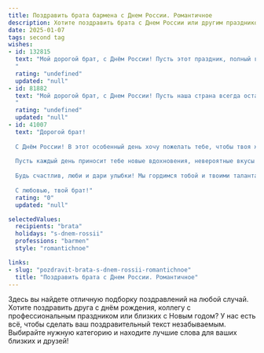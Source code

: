 ```yaml
---
title: Поздравить брата бармена с Днем России. Романтичное
description: Хотите поздравить брата с Днем России или другим праздником? Наш ИИ создаст незабываемое поздравление, а вы обязательно выделитесь среди других.  
date: 2025-01-07
tags: second tag
wishes:
- id: 132815
  text: "Мой дорогой брат, с Днём России! Пусть этот праздник, полный гордости за нашу Родину, наполнит твою жизнь таким же ярким светом, каким ты освещаешь жизни других своим барменским искусством.  Пусть каждый твой коктейль будет подобен шедевру, а  любовь к Родине и к своему делу будет неисчерпаема, как лучшие вина нашей земли.  Будь счастлив, любим и успешен!
  "
  rating: "undefined"
  updated: "null"
- id: 81882
  text: "Мой дорогой брат, с Днем России! Пусть наша страна всегда остается сильной и свободной, а ты, как настоящий бармен, будешь мастерски создавать праздничное настроение для всех. Пусть твоя жизнь будет наполнена любовью, яркими событиями и добрыми людьми, как бокалы -  искрящимся напитком. С праздником!
  "
  rating: "undefined"
  updated: "null"
- id: 41007
  text: "Дорогой брат!
  
  С Днём России! В этот особенный день хочу пожелать тебе, чтобы твоя жизнь, как настоящий коктейль, была насыщенной, яркой и гармоничной. Ты — бармен не только за стойкой, но и в жизни, создавая вокруг себя атмосферу уюта и радости.
  
  Пусть каждый день приносит тебе новые вдохновения, невероятные вкусы и смелые идеи. Желаю, чтобы твое сердце всегда было наполнено теплом, как переливающееся в бокале вино.
  
  Будь счастлив, люби и дари улыбки! Мы гордимся тобой и твоими талантами.
  
  С любовью, твой брат!"
  rating: "0"
  updated: "null"

selectedValues:
  recipients: "brata"
  holidays: "s-dnem-rossii"
  professions: "barmen"
  style: "romantichnoe"

links:
- slug: "pozdravit-brata-s-dnem-rossii-romantichnoe"
  title: "Поздравить брата с Днем России. Романтичное"
---
```


Здесь вы найдете отличную подборку поздравлений на любой случай. 
Хотите поздравить друга с днём рождения, коллегу с профессиональным праздником или близких с Новым годом? У нас есть всё, чтобы сделать ваш поздравительный текст незабываемым. Выбирайте нужную категорию и находите лучшие слова для ваших близких и друзей!
